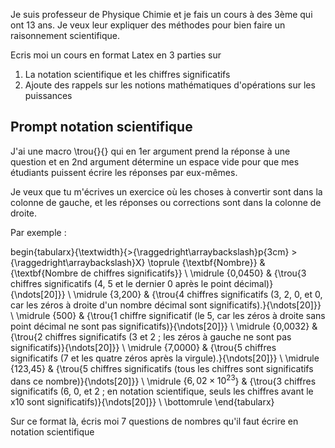 Je suis professeur de Physique Chimie et je fais un cours à des 3ème qui ont 13 ans. Je veux leur expliquer des méthodes pour bien faire un raisonnement scientifique.

Ecris moi un cours en format Latex en 3 parties sur
1. La notation scientifique et les chiffres significatifs
2. Ajoute des rappels sur les notions mathématiques d'opérations sur les puissances

## Prompt notation scientifique

J'ai une macro \trou{}{} qui en 1er argument prend la réponse à une question et en 2nd argument détermine un espace vide pour que mes étudiants puissent écrire les réponses par eux-mêmes.

Je veux que tu m'écrives un exercice où les choses à convertir sont dans la colonne de gauche, et les réponses ou corrections sont dans la colonne de droite.

Par exemple : 

begin{tabularx}{\textwidth}{>{\raggedright\arraybackslash}p{3cm} >{\raggedright\arraybackslash}X}
  \toprule
  {\textbf{Nombre}} & {\textbf{Nombre de chiffres significatifs}} \\
  \midrule
  {0,0450} & {\trou{3 chiffres significatifs (4, 5 et le dernier 0 après le point décimal)}{\ndots[20]}} \\
  \midrule
  {3,200} & {\trou{4 chiffres significatifs (3, 2, 0, et 0, car les zéros à droite d'un nombre décimal sont significatifs).}{\ndots[20]}} \\
  \midrule
  {500} & {\trou{1 chiffre significatif (le 5, car les zéros à droite sans point décimal ne sont pas significatifs)}{\ndots[20]}} \\
  \midrule
  {0,0032} & {\trou{2 chiffres significatifs (3 et 2 ; les zéros à gauche ne sont pas significatifs)}{\ndots[20]}} \\
  \midrule
  {7,0000} & {\trou{5 chiffres significatifs (7 et les quatre zéros après la virgule).}{\ndots[20]}} \\
  \midrule
  {123,45} & {\trou{5 chiffres significatifs (tous les chiffres sont significatifs dans ce nombre)}{\ndots[20]}} \\
  \midrule
  {$6,02 \times 10^{23}$} & {\trou{3 chiffres significatifs (6, 0, et 2 ; en notation scientifique, seuls les chiffres avant le x10 sont significatifs)}{\ndots[20]}} \\
  \bottomrule
\end{tabularx}

Sur ce format là, écris moi 7 questions de nombres qu'il faut écrire en notation scientifique
